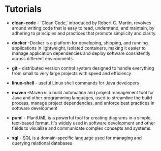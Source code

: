# Tutorials

- **clean-code** - 'Clean Code,' introduced by Robert C. Martin, revolves around writing
  code that is easy to read, understand, and maintain, by adhering to principles and practices that promote simplicity
  and clarity.


- **docker** -Docker is a platform for developing, shipping, and running applications in lightweight, isolated
  containers, making it easier to manage application dependencies and deploy software consistently across different
  environments.


- **git** - distributed version control system designed to handle everything from small to very
  large projects with speed and efficiency


- **linux-shell** - useful Linux shell commands for Java developers


- **maven** -Maven is a build automation and project management tool for Java and other programming languages, used to
  streamline the build process, manage project dependencies, and enforce best practices in software development


- **puml** - PlantUML is a powerful tool for creating diagrams in a simple, text-based format. It's widely used in
  software development and other fields to visualize and communicate complex concepts and systems.


- **sql** - SQL is a domain-specific language used for managing and querying relational databases